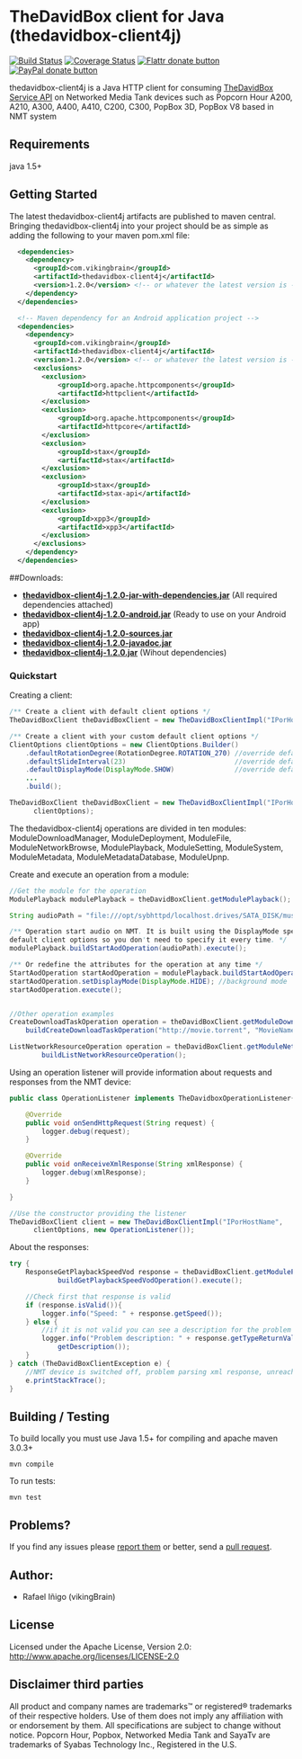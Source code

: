 # TheDavidBox client for Java (thedavidbox-client4j)
[![Build Status](http://travis-ci.org/vikingbrain/thedavidbox-client4j.svg?branch=master)](http://travis-ci.org/vikingbrain/thedavidbox-client4j "Check this project's build status on TravisCI")
[![Coverage Status](https://coveralls.io/repos/vikingbrain/thedavidbox-client4j/badge.png?branch=master)](https://coveralls.io/r/vikingbrain/thedavidbox-client4j?branch=master)
[![Flattr donate button](http://img.shields.io/flattr/donate.png?color=blue)](https://flattr.com/profile/vikingbrain "Donate monthly to this project using Flattr")
[![PayPal donate button](http://img.shields.io/paypal/donate.png?color=blue)](https://www.paypal.com/cgi-bin/webscr?cmd=_s-xclick&hosted_button_id=9UAHFFF7B2BLG "Donate once-off to this project using Paypal")

thedavidbox-client4j is a Java HTTP client for consuming [TheDavidBox Service API](https://developer.cloudmedia.com) on Networked Media Tank devices such as Popcorn Hour A200, A210, A300, A400, A410, C200, C300, PopBox 3D, PopBox V8 based in NMT system

## Requirements

java 1.5+

## Getting Started

The latest thedavidbox-client4j artifacts are published to maven central. Bringing thedavidbox-client4j into your project should be as simple as adding the following to your maven pom.xml file:

```xml
  <dependencies>
    <dependency>
      <groupId>com.vikingbrain</groupId>
      <artifactId>thedavidbox-client4j</artifactId>
      <version>1.2.0</version> <!-- or whatever the latest version is -->
    </dependency>
  </dependencies>
```

```xml
  <!-- Maven dependency for an Android application project -->
  <dependencies>
    <dependency>
      <groupId>com.vikingbrain</groupId>
      <artifactId>thedavidbox-client4j</artifactId>
      <version>1.2.0</version> <!-- or whatever the latest version is -->
      <exclusions>
		<exclusion>
			<groupId>org.apache.httpcomponents</groupId>
			<artifactId>httpclient</artifactId>
		</exclusion>
		<exclusion>
			<groupId>org.apache.httpcomponents</groupId>
			<artifactId>httpcore</artifactId>
		</exclusion>
		<exclusion>
			<groupId>stax</groupId>
			<artifactId>stax</artifactId>
		</exclusion>
		<exclusion>
			<groupId>stax</groupId>
			<artifactId>stax-api</artifactId>
		</exclusion>
		<exclusion>
			<groupId>xpp3</groupId>
			<artifactId>xpp3</artifactId>
		</exclusion>
	  </exclusions>
    </dependency>
  </dependencies>
```

##Downloads:
* **[thedavidbox-client4j-1.2.0-jar-with-dependencies.jar](https://repo1.maven.org/maven2/com/vikingbrain/thedavidbox-client4j/1.2.0/thedavidbox-client4j-1.2.0-jar-with-dependencies.jar)** (All required dependencies attached)
* **[thedavidbox-client4j-1.2.0-android.jar](https://repo1.maven.org/maven2/com/vikingbrain/thedavidbox-client4j/1.2.0/thedavidbox-client4j-1.2.0-android.jar)** (Ready to use on your Android app)
* **[thedavidbox-client4j-1.2.0-sources.jar](https://repo1.maven.org/maven2/com/vikingbrain/thedavidbox-client4j/1.2.0/thedavidbox-client4j-1.2.0-sources.jar)**
* **[thedavidbox-client4j-1.2.0-javadoc.jar](https://repo1.maven.org/maven2/com/vikingbrain/thedavidbox-client4j/1.2.0/thedavidbox-client4j-1.2.0-javadoc.jar)**
* **[thedavidbox-client4j-1.2.0.jar](https://repo1.maven.org/maven2/com/vikingbrain/thedavidbox-client4j/1.2.0/thedavidbox-client4j-1.2.0.jar)** (Wihout dependencies)

### Quickstart

Creating a client:
```java
/** Create a client with default client options */
TheDavidBoxClient theDavidBoxClient = new TheDavidBoxClientImpl("IPorHostName");

/** Create a client with your custom default client options */
ClientOptions clientOptions = new ClientOptions.Builder()
	.defaultRotationDegree(RotationDegree.ROTATION_270)	//override default
	.defaultSlideInterval(23)							//override default
	.defaultDisplayMode(DisplayMode.SHOW)				//override default
	...
	.build();

TheDavidBoxClient theDavidBoxClient = new TheDavidBoxClientImpl("IPorHostName",
      clientOptions);
```

The thedavidbox-client4j operations are divided in ten modules: ModuleDownloadManager, ModuleDeployment, ModuleFile, ModuleNetworkBrowse, ModulePlayback, ModuleSetting, ModuleSystem, ModuleMetadata, ModuleMetadataDatabase, ModuleUpnp.

Create and execute an operation from a module:
```java
//Get the module for the operation
ModulePlayback modulePlayback = theDavidBoxClient.getModulePlayback();

String audioPath = "file:///opt/sybhttpd/localhost.drives/SATA_DISK/music/mock.mp3";

/** Operation start audio on NMT. It is built using the DisplayMode specified in your
default client options so you don't need to specify it every time. */
modulePlayback.buildStartAodOperation(audioPath).execute();

/** Or redefine the attributes for the operation at any time */
StartAodOperation startAodOperation = modulePlayback.buildStartAodOperation(audioPath);
startAodOperation.setDisplayMode(DisplayMode.HIDE); //background mode
startAodOperation.execute();


//Other operation examples
CreateDownloadTaskOperation operation = theDavidBoxClient.getModuleDownloadManager().
    buildCreateDownloadTaskOperation("http://movie.torrent", "MovieName");

ListNetworkResourceOperation operation = theDavidBoxClient.getModuleNetworkBrowse().
		buildListNetworkResourceOperation();
```

Using an operation listener will provide information about requests and responses from the NMT device:
```java
public class OperationListener implements TheDavidboxOperationListener{

	@Override
	public void onSendHttpRequest(String request) {
		logger.debug(request);
	}

	@Override
	public void onReceiveXmlResponse(String xmlResponse) {
		logger.debug(xmlResponse);
	}

}

//Use the constructor providing the listener
TheDavidBoxClient client = new TheDavidBoxClientImpl("IPorHostName",
      clientOptions, new OperationListener());
```

About the responses:
```java
try {
	ResponseGetPlaybackSpeedVod response = theDavidBoxClient.getModulePlayback().
			buildGetPlaybackSpeedVodOperation().execute();

	//Check first that response is valid
	if (response.isValid()){
		logger.info("Speed: " + response.getSpeed());
	} else {
		//if it is not valid you can see a description for the problem
		logger.info("Problem description: " + response.getTypeReturnValue().
            getDescription());
	}
} catch (TheDavidBoxClientException e) {
	//NMT device is switched off, problem parsing xml response, unreachable IP address, etc...
	e.printStackTrace();
}
```

## Building / Testing

To build locally you must use Java 1.5+ for compiling and apache maven 3.0.3+

```
mvn compile
```
To run tests:

```
mvn test
```
## Problems?

If you find any issues please [report them](https://github.com/vikingbrain/thedavidbox-client4j/issues) or better,
send a [pull request](https://github.com/vikingbrain/thedavidbox-client4j/pulls).

## Author:
* Rafael Iñigo (vikingBrain)

## License

Licensed under the Apache License, Version 2.0: http://www.apache.org/licenses/LICENSE-2.0

## Disclaimer third parties

All product and company names are trademarks™ or registered® trademarks of their respective holders. Use of them does not imply any affiliation with or endorsement by them.
All specifications are subject to change without notice.
Popcorn Hour, Popbox, Networked Media Tank and SayaTv are trademarks of Syabas Technology Inc., Registered in the U.S.
